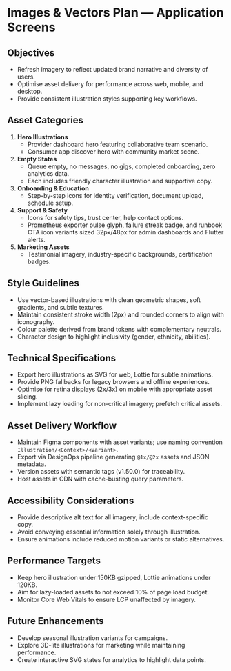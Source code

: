 # Images & Vectors Plan — Application Screens

## Objectives
- Refresh imagery to reflect updated brand narrative and diversity of users.
- Optimise asset delivery for performance across web, mobile, and desktop.
- Provide consistent illustration styles supporting key workflows.

## Asset Categories
1. **Hero Illustrations**
   - Provider dashboard hero featuring collaborative team scenario.
   - Consumer app discover hero with community market scene.
2. **Empty States**
   - Queue empty, no messages, no gigs, completed onboarding, zero analytics data.
   - Each includes friendly character illustration and supportive copy.
3. **Onboarding & Education**
   - Step-by-step icons for identity verification, document upload, schedule setup.
4. **Support & Safety**
   - Icons for safety tips, trust center, help contact options.
   - Prometheus exporter pulse glyph, failure streak badge, and runbook CTA icon variants sized 32px/48px for admin dashboards and Flutter alerts.
5. **Marketing Assets**
   - Testimonial imagery, industry-specific backgrounds, certification badges.

## Style Guidelines
- Use vector-based illustrations with clean geometric shapes, soft gradients, and subtle textures.
- Maintain consistent stroke width (2px) and rounded corners to align with iconography.
- Colour palette derived from brand tokens with complementary neutrals.
- Character design to highlight inclusivity (gender, ethnicity, abilities).

## Technical Specifications
- Export hero illustrations as SVG for web, Lottie for subtle animations.
- Provide PNG fallbacks for legacy browsers and offline experiences.
- Optimise for retina displays (2x/3x) on mobile with appropriate asset slicing.
- Implement lazy loading for non-critical imagery; prefetch critical assets.

## Asset Delivery Workflow
- Maintain Figma components with asset variants; use naming convention `Illustration/<Context>/<Variant>`.
- Export via DesignOps pipeline generating `@1x/@2x` assets and JSON metadata.
- Version assets with semantic tags (v1.50.0) for traceability.
- Host assets in CDN with cache-busting query parameters.

## Accessibility Considerations
- Provide descriptive alt text for all imagery; include context-specific copy.
- Avoid conveying essential information solely through illustration.
- Ensure animations include reduced motion variants or static alternatives.

## Performance Targets
- Keep hero illustration under 150KB gzipped, Lottie animations under 120KB.
- Aim for lazy-loaded assets to not exceed 10% of page load budget.
- Monitor Core Web Vitals to ensure LCP unaffected by imagery.

## Future Enhancements
- Develop seasonal illustration variants for campaigns.
- Explore 3D-lite illustrations for marketing while maintaining performance.
- Create interactive SVG states for analytics to highlight data points.
